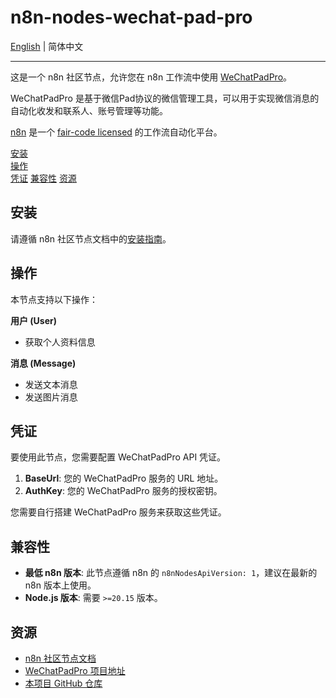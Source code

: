 # n8n-nodes-wechat-pad-pro

[English](./README.en.md) | 简体中文

---

这是一个 n8n 社区节点，允许您在 n8n 工作流中使用 [WeChatPadPro](https://github.com/WeChatPadPro/WeChatPadPro)。

WeChatPadPro 是基于微信Pad协议的微信管理工具，可以用于实现微信消息的自动化收发和联系人、账号管理等功能。

[n8n](https://n8n.io/) 是一个 [fair-code licensed](https://docs.n8n.io/reference/license/) 的工作流自动化平台。

[安装](#安装)  
[操作](#操作)  
[凭证](#凭证)
[兼容性](#兼容性)
[资源](#资源)

## 安装

请遵循 n8n 社区节点文档中的[安装指南](https://docs.n8n.io/integrations/community-nodes/installation/)。

## 操作

本节点支持以下操作：

**用户 (User)**
*   获取个人资料信息

**消息 (Message)**
*   发送文本消息
*   发送图片消息

## 凭证

要使用此节点，您需要配置 WeChatPadPro API 凭证。

1.  **BaseUrl**: 您的 WeChatPadPro 服务的 URL 地址。
2.  **AuthKey**: 您的 WeChatPadPro 服务的授权密钥。

您需要自行搭建 WeChatPadPro 服务来获取这些凭证。

## 兼容性

*   **最低 n8n 版本**: 此节点遵循 n8n 的 `n8nNodesApiVersion: 1`，建议在最新的 n8n 版本上使用。
*   **Node.js 版本**: 需要 `>=20.15` 版本。

## 资源

*   [n8n 社区节点文档](https://docs.n8n.io/integrations/#community-nodes)
*   [WeChatPadPro 项目地址](https://github.com/WeChatPadPro/WeChatPadPro)
*   [本项目 GitHub 仓库](https://github.com/LegendLeo/n8n-nodes-wechat-pad-pro)
